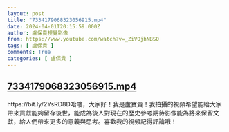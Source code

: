 ```yaml
---
layout: post
title: "7334179068323056915.mp4"
date: 2024-04-01T20:15:59.000Z
author: 盧保貴視覺影像
from: https://www.youtube.com/watch?v=_ZiVOjhNBSQ
tags: [ 盧保貴 ]
comments: True
categories: [ 盧保貴 ]
---
```

<!--1712002559000-->
[7334179068323056915.mp4](https://www.youtube.com/watch?v=_ZiVOjhNBSQ)
------

<div>
https://bit.ly/2YsRD8D哈嘍，大家好！我是盧寶貴！我拍攝的視頻希望能給大家帶來貢獻能夠留存後世，能成為後人對現在的歷史參考期待影像能為將來保留文獻，給人們帶來更多的意義與思考。喜歡我的視頻記得評論哦！
</div>
